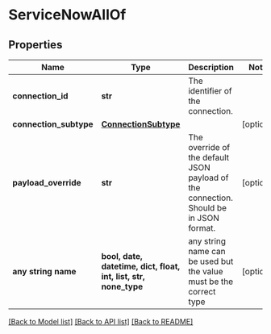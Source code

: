 # ServiceNowAllOf


## Properties
Name | Type | Description | Notes
------------ | ------------- | ------------- | -------------
**connection_id** | **str** | The identifier of the connection. | 
**connection_subtype** | [**ConnectionSubtype**](ConnectionSubtype.md) |  | [optional] 
**payload_override** | **str** | The override of the default JSON payload of the connection. Should be in JSON format. | [optional] 
**any string name** | **bool, date, datetime, dict, float, int, list, str, none_type** | any string name can be used but the value must be the correct type | [optional]

[[Back to Model list]](../README.md#documentation-for-models) [[Back to API list]](../README.md#documentation-for-api-endpoints) [[Back to README]](../README.md)


